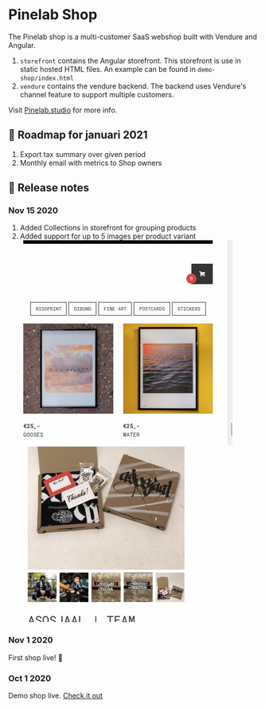 # Pinelab Shop
The Pinelab shop is a multi-customer SaaS webshop built with Vendure and Angular. 
1. `storefront` contains the Angular storefront. This storefront is use in static hosted HTML files. 
An example can be found in `demo-shop/index.html`
1. `vendure` contains the vendure backend. The backend uses Vendure's channel feature to support multiple customers.

Visit [Pinelab.studio](https://pinelab.studio/webshop) for more info.

## :round_pushpin: Roadmap for januari 2021
1. Export tax summary over given period 
1. Monthly email with metrics to Shop owners

## :scroll: Release notes

### Nov 15 2020
1. Added Collections in storefront for grouping products
1. Added support for up to 5 images per product variant   
![Collections](docs/collections.jpeg)
![Collections](docs/multiple-images.jpeg)

### Nov 1 2020
First shop live! :rocket:

### Oct 1 2020
Demo shop live. [Check it out](https://pinelab-demo-shop.netlify.app/)